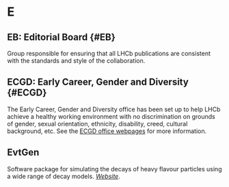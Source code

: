 # E

## EB: Editorial Board {#EB}

Group responsible for ensuring that all LHCb publications are consistent with the standards and style of the collaboration.

## ECGD: Early Career, Gender and Diversity {#ECGD}

The Early Career, Gender and Diversity office has been set up to help LHCb achieve a healthy working environment
with no discrimination on grounds of gender, sexual orientation, ethnicity, disability, creed, cultural background, etc.
See the [ECGD office webpages](http://lhcb.web.cern.ch/lhcb/ECGD_Office/ECGD-intro.html) for more information.

## EvtGen

Software package for simulating the decays of heavy flavour particles using a wide range of decay models.
[_Website_](https://evtgen.hepforge.org).
